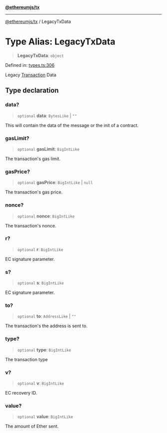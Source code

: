 [**@ethereumjs/tx**](../README.md)

***

[@ethereumjs/tx](../README.md) / LegacyTxData

# Type Alias: LegacyTxData

> **LegacyTxData**: `object`

Defined in: [types.ts:306](https://github.com/Dargon789/ethereumjs-monorepo/blob/master/packages/tx/src/types.ts#L306)

Legacy [Transaction](../interfaces/Transaction.md) Data

## Type declaration

### data?

> `optional` **data**: `BytesLike` \| `""`

This will contain the data of the message or the init of a contract.

### gasLimit?

> `optional` **gasLimit**: `BigIntLike`

The transaction's gas limit.

### gasPrice?

> `optional` **gasPrice**: `BigIntLike` \| `null`

The transaction's gas price.

### nonce?

> `optional` **nonce**: `BigIntLike`

The transaction's nonce.

### r?

> `optional` **r**: `BigIntLike`

EC signature parameter.

### s?

> `optional` **s**: `BigIntLike`

EC signature parameter.

### to?

> `optional` **to**: `AddressLike` \| `""`

The transaction's the address is sent to.

### type?

> `optional` **type**: `BigIntLike`

The transaction type

### v?

> `optional` **v**: `BigIntLike`

EC recovery ID.

### value?

> `optional` **value**: `BigIntLike`

The amount of Ether sent.
